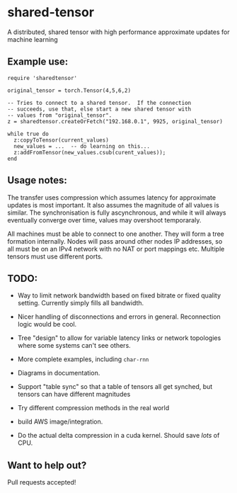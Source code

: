 # shared-tensor
A distributed, shared tensor with high performance approximate updates for machine learning

## Example use:

    require 'sharedtensor'
    
    original_tensor = torch.Tensor(4,5,6,2)

    -- Tries to connect to a shared tensor.  If the connection
    -- succeeds, use that, else start a new shared tensor with
    -- values from "original_tensor".
    z = sharedtensor.createOrFetch("192.168.0.1", 9925, original_tensor)

    while true do
      z:copyToTensor(current_values)
      new_values = ...  -- do learning on this...
      z:addFromTensor(new_values.csub(curent_values));
    end


## Usage notes:

The transfer uses compression which assumes latency for approximate updates is most important.  It also assumes the magnitude of all values is similar.  The synchronisation is fully ascynchronous, and while it will always eventually converge over time, values may overshoot temporaraly.

All machines must be able to connect to one another.  They will form a tree formation internally.  Nodes will pass around other nodes IP addresses, so all must be on an IPv4 network with no NAT or port mappings etc.  Multiple tensors must use different ports.  


## TODO:

* Way to limit network bandwidth based on fixed bitrate or fixed quality setting.  Currently simply fills all bandwidth.

* Nicer handling of disconnections and errors in general.  Reconnection logic would be cool.

* Tree "design" to allow for variable latency links or network topologies where some systems can't see others.

* More complete examples, including `char-rnn`

* Diagrams in documentation.

* Support "table sync" so that a table of tensors all get synched, but tensors can have different magnitudes

* Try different compression methods in the real world

* build AWS image/integration.

* Do the actual delta compression in a cuda kernel.  Should save *lots* of CPU.

## Want to help out?

Pull requests accepted!
